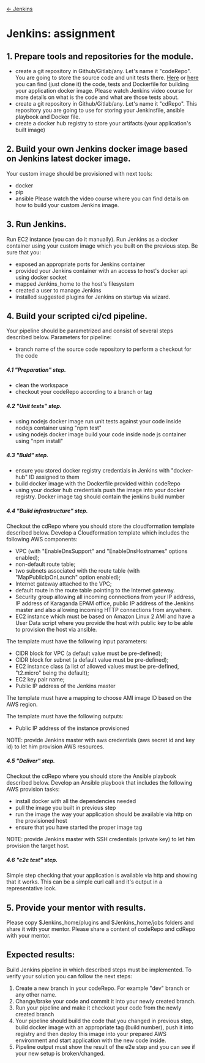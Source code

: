 [&larr; Jenkins ](README.md)


# Jenkins: assignment
## 1. Prepare tools and repositories for the module. 
- create a git repository in Github/Gitlab/any. Let's name it "codeRepo". You are going to store the source code and unit tests there. [Here](https://github.com/wardviaene/docker-demo) or [here](codeRepo/README.md)  you can find (just clone it) the code, tests and Dockerfile for building your application docker image. Please watch Jenkins video course for more details on what is the code and what are those tests about.   
- create a git repository in Github/Gitlab/any. Let's name it "cdRepo". This repository you are going to use for storing your Jenkinsfile, ansible playbook and Docker file.
- create a docker hub registry to store your artifacts (your application's built image)


## 2. Build your own Jenkins docker image based on Jenkins latest docker image.
Your custom image should be provisioned with next tools:
- docker
- pip
- ansible
Please watch the video course where you can find details on how to build your custom Jenkins image.


## 3. Run Jenkins.
Run EC2 instance (you can do it manually). Run Jenkins as a docker container using your custom image which you built on the previous step.
Be sure that you:
- exposed an appropriate ports for Jenkins container
- provided your Jenkins container with an access to host's docker api using docker socket
- mapped Jenkins_home to the host's filesystem 
- created a user to manage Jenkins
- installed suggested plugins for Jenkins on startup via wizard.


## 4. Build your scripted ci/cd pipeline. 
Your pipeline should be parametrized and consist of several steps described below.
Parameters for pipeline:
- branch name of the source code repository to perform a checkout for the code 

##### 4.1 "Preparation" step.
- clean the workspace
- checkout your codeRepo according to a branch or tag

##### 4.2 "Unit tests" step.
- using nodejs docker image run unit tests against your code inside nodejs container using "npm test"
- using nodejs docker image build your code inside node js container using "npm install"

##### 4.3 "Buld"  step.
- ensure you stored docker registry credentials in Jenkins with "docker-hub" ID assigned to them
- build docker image with the Dockerfile provided within codeRepo
- using your docker hub credentials push the image into your docker registry. Docker image tag should contain the jenkins build number 

##### 4.4 "Build infrastructure" step.
Checkout the cdRepo where you should store the cloudformation template described below.
Develop a Cloudformation template which includes the following AWS components:

- VPC (with "EnableDnsSupport" and "EnableDnsHostnames" options enabled);
- non-default route table;
- two subnets associated with the route table (with "MapPublicIpOnLaunch" option enabled);
- Internet gateway attached to the VPC;
- default route in the route table pointing to the Internet gateway.
- Security group allowing all incoming connections from your IP address, IP address of Karaganda EPAM office, public IP address of the Jenkins master and also allowing incoming HTTP connections from anywhere.
- EC2 instance which must be based on Amazon Linux 2 AMI and have a User Data script where you provide the host with public key to be able to provision the host via ansible.



The template must have the following input parameters:

- CIDR block for VPC (a default value must be pre-defined);
- CIDR block for subnet (a default value must be pre-defined);
- EC2 instance class (a list of allowed values must be pre-defined, "t2.micro" being the default);
- EC2 key pair name;
- Public IP address of the Jenkins master

The template must have a mapping to choose AMI image ID based on the AWS region.

The template must have the following outputs:

- Public IP address of the instance provisioned

NOTE: provide Jenkins master with aws credentials (aws secret id and key id) to let him provision AWS resources. 

##### 4.5 "Deliver" step.
Checkout the cdRepo where you should store the Ansible playbook described below.
Develop an Ansible playbook that includes the following AWS provision tasks:
- install docker with all the dependencies needed
- pull the image you built in previous step
- run the image the way your application should be available via http on the provisioned host 
- ensure that you have started the proper image tag

NOTE: provide Jenkins master with SSH credentials (private key) to let him provision the target host.


##### 4.6 "e2e test" step.
Simple step checking that your application is available via http and showing that it works.
This can be a simple curl call and it's output in a representative look. 


## 5. Provide your mentor with results.
Please copy $Jenkins_home/plugins and $Jenkins_home/jobs folders and share it with your mentor.
Please share a content of codeRepo and cdRepo with your mentor.

## Expected results:
Build Jenkins pipeline in which described steps must be implemented. To verify your solution you can follow the next steps:
1. Create a new branch in your codeRepo. For example "dev" branch or any other name.
2. Change/brake your code and commit it into your newly created branch.
3. Run your pipeline and make it checkout your code from the newly created branch
4. Your pipeline should build the code that you changed in previous step, build docker image with an appropriate tag (build number), push it into registry and then deploy this image into your prepared AWS environment and start application with the new code inside.
5.   Pipeline output must show the result of the e2e step and you can see if your new setup is broken/changed.
